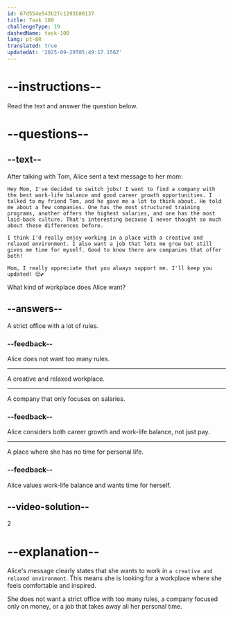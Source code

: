 ```yaml
---
id: 67d554e543b2fc1293b80137
title: Task 100
challengeType: 19
dashedName: task-100
lang: pt-BR
translated: true
updatedAt: '2025-09-29T05:49:17.156Z'
---
```


<!-- READING -->

# --instructions--

Read the text and answer the question below.

# --questions--

## --text--

After talking with Tom, Alice sent a text message to her mom:

`Hey Mom, I've decided to switch jobs! I want to find a company with the best work-life balance and good career growth opportunities. I talked to my friend Tom, and he gave me a lot to think about. He told me about a few companies. One has the most structured training programs, another offers the highest salaries, and one has the most laid-back culture. That's interesting because I never thought so much about these differences before.`

`I think I'd really enjoy working in a place with a creative and relaxed environment. I also want a job that lets me grow but still gives me time for myself. Good to know there are companies that offer both!`

`Mom, I really appreciate that you always support me. I'll keep you updated! 😊💕`

What kind of workplace does Alice want?

## --answers--

A strict office with a lot of rules.

### --feedback--

Alice does not want too many rules.

---

A creative and relaxed workplace.

---

A company that only focuses on salaries.

### --feedback--

Alice considers both career growth and work-life balance, not just pay.

---

A place where she has no time for personal life.

### --feedback--

Alice values work-life balance and wants time for herself.

## --video-solution--

2

# --explanation--

Alice's message clearly states that she wants to work in `a creative and relaxed environment`. This means she is looking for a workplace where she feels comfortable and inspired.

She does not want a strict office with too many rules, a company focused only on money, or a job that takes away all her personal time.
